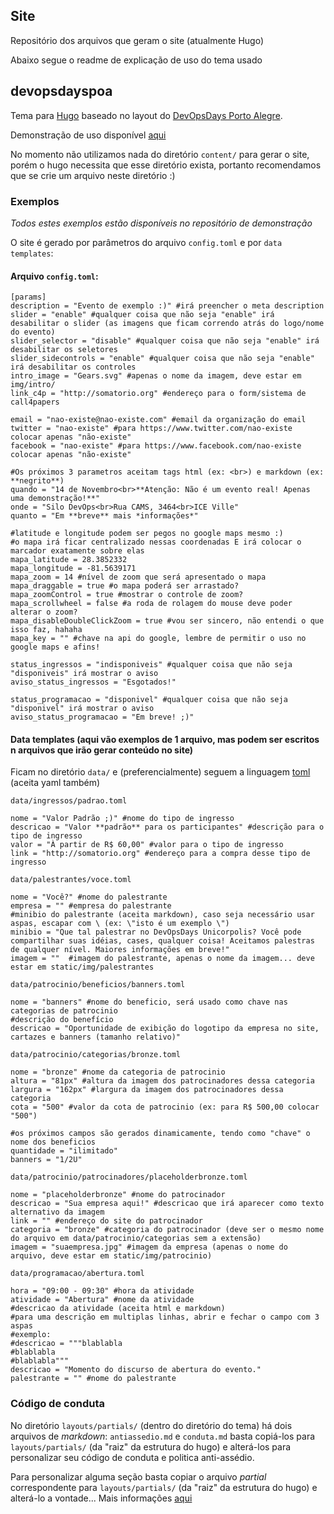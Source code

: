 ## Site
Repositório dos arquivos que geram o site (atualmente Hugo)

Abaixo segue o readme de explicação de uso do tema usado


## devopsdayspoa
Tema para [Hugo](http://gohugo.io) baseado no layout do [DevOpsDays Porto Alegre](http://poa.devopsdays.com.br).

Demonstração de uso disponível [aqui](https://github.com/somatorio/demo-devopsdayspoa)

No momento não utilizamos nada do diretório `content/` para gerar o site, porém o hugo necessita que esse diretório exista, portanto recomendamos que se crie um arquivo neste diretório :)


### Exemplos
*Todos estes exemplos estão disponíveis no repositório de demonstração*

O site é gerado por parâmetros do arquivo `config.toml` e por `data templates`:  

#### Arquivo `config.toml`:
```
[params]
description = "Evento de exemplo :)" #irá preencher o meta description
slider = "enable" #qualquer coisa que não seja "enable" irá desabilitar o slider (as imagens que ficam correndo atrás do logo/nome do evento)
slider_selector = "disable" #qualquer coisa que não seja "enable" irá desabilitar os seletores
slider_sidecontrols = "enable" #qualquer coisa que não seja "enable" irá desabilitar os controles
intro_image = "Gears.svg" #apenas o nome da imagem, deve estar em img/intro/
link_c4p = "http://somatorio.org" #endereço para o form/sistema de call4papers

email = "nao-existe@nao-existe.com" #email da organização do email
twitter = "nao-existe" #para https://www.twitter.com/nao-existe colocar apenas "não-existe"
facebook = "nao-existe" #para https://www.facebook.com/nao-existe colocar apenas "não-existe"

#Os próximos 3 parametros aceitam tags html (ex: <br>) e markdown (ex: **negrito**)
quando = "14 de Novembro<br>**Atenção: Não é um evento real! Apenas uma demonstração!**"
onde = "Silo DevOps<br>Rua CAMS, 3464<br>ICE Ville"
quanto = "Em **breve** mais *informações*"

#latitude e longitude podem ser pegos no google maps mesmo :)
#o mapa irá ficar centralizado nessas coordenadas E irá colocar o marcador exatamente sobre elas
mapa_latitude = 28.3852332
mapa_longitude = -81.5639171
mapa_zoom = 14 #nível de zoom que será apresentado o mapa
mapa_draggable = true #o mapa poderá ser arrastado?
mapa_zoomControl = true #mostrar o controle de zoom?
mapa_scrollwheel = false #a roda de rolagem do mouse deve poder alterar o zoom?
mapa_disableDoubleClickZoom = true #vou ser sincero, não entendi o que isso faz, hahaha
mapa_key = "" #chave na api do google, lembre de permitir o uso no google maps e afins!

status_ingressos = "indisponiveis" #qualquer coisa que não seja "disponiveis" irá mostrar o aviso
aviso_status_ingressos = "Esgotados!"

status_programacao = "disponivel" #qualquer coisa que não seja "disponivel" irá mostrar o aviso
aviso_status_programacao = "Em breve! ;)"
```

#### Data templates (aqui vão exemplos de 1 arquivo, mas podem ser escritos n arquivos que irão gerar conteúdo no site)

Ficam no diretório `data/` e (preferencialmente) seguem a linguagem [toml](https://github.com/toml-lang/toml) (aceita yaml também)

`data/ingressos/padrao.toml`
```
nome = "Valor Padrão ;)" #nome do tipo de ingresso
descricao = "Valor **padrão** para os participantes" #descrição para o tipo de ingresso
valor = "À partir de R$ 60,00" #valor para o tipo de ingresso
link = "http://somatorio.org" #endereço para a compra desse tipo de ingresso
```

`data/palestrantes/voce.toml`
```
nome = "Você?" #nome do palestrante
empresa = "" #empresa do palestrante
#minibio do palestrante (aceita markdown), caso seja necessário usar aspas, escapar com \ (ex: \"isto é um exemplo \")
minibio = "Que tal palestrar no DevOpsDays Unicorpolis? Você pode compartilhar suas idéias, cases, qualquer coisa! Aceitamos palestras de qualquer nível. Maiores informações em breve!"
imagem = ""  #imagem do palestrante, apenas o nome da imagem... deve estar em static/img/palestrantes
```

`data/patrocinio/beneficios/banners.toml`
```
nome = "banners" #nome do beneficio, será usado como chave nas categorias de patrocinio
#descrição do benefício
descricao = "Oportunidade de exibição do logotipo da empresa no site, cartazes e banners (tamanho relativo)"
```

`data/patrocinio/categorias/bronze.toml`
```
nome = "bronze" #nome da categoria de patrocinio
altura = "81px" #altura da imagem dos patrocinadores dessa categoria
largura = "162px" #largura da imagem dos patrocinadores dessa categoria
cota = "500" #valor da cota de patrocinio (ex: para R$ 500,00 colocar "500")

#os próximos campos são gerados dinamicamente, tendo como "chave" o nome dos beneficios
quantidade = "ilimitado"
banners = "1/2U"
```

`data/patrocinio/patrocinadores/placeholderbronze.toml`
```
nome = "placeholderbronze" #nome do patrocinador
descricao = "Sua empresa aqui!" #descricao que irá aparecer como texto alternativo da imagem
link = "" #endereço do site do patrocinador
categoria = "bronze" #categoria do patrocinador (deve ser o mesmo nome do arquivo em data/patrocinio/categorias sem a extensão)
imagem = "suaempresa.jpg" #imagem da empresa (apenas o nome do arquivo, deve estar em static/img/patrocinio)
```

`data/programacao/abertura.toml`
```
hora = "09:00 - 09:30" #hora da atividade
atividade = "Abertura" #nome da atividade
#descricao da atividade (aceita html e markdown)
#para uma descrição em multiplas linhas, abrir e fechar o campo com 3 aspas
#exemplo:
#descricao = """blablabla
#blablabla
#blablabla"""
descricao = "Momento do discurso de abertura do evento."
palestrante = "" #nome do palestrante

```

### Código de conduta
No diretório `layouts/partials/` (dentro do diretório do tema) há dois arquivos de *markdown*: `antiassedio.md` e `conduta.md` basta copiá-los para `layouts/partials/` (da "raiz" da estrutura do hugo) e alterá-los para personalizar seu código de conduta e politica anti-assédio.

Para personalizar alguma seção basta copiar o arquivo *partial* correspondente para `layouts/partials/` (da "raiz" da estrutura do hugo) e alterá-lo a vontade... Mais informações [aqui](http://gohugo.io/themes/customizing/)
